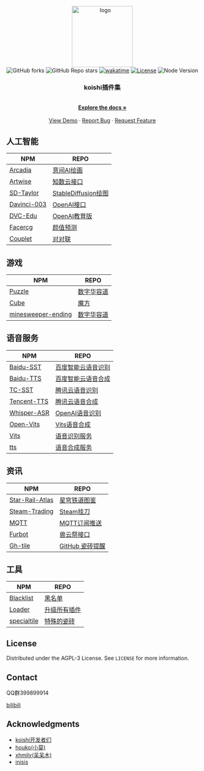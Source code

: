 <!-- PROJECT LOGO -->
<br />
<div align="center">
  <a href="https://github.com/initialencounter/mykoishi">
    <a href="https://koishi.chat/" target="_blank">
    <img width="160" src="https://koishi.chat/logo.png" alt="logo">
  </a>
  </a>
  <br>
<img alt="GitHub forks" src="https://img.shields.io/github/forks/initialencounter/mykoishi?style=social">
<img alt="GitHub Repo stars" src="https://img.shields.io/github/stars/initialencounter/mykoishi?style=social">
<a href="https://wakatime.com/badge/user/1fad1c74-8ddd-4cac-bfa5-df629d13f085/project/2e8687b6-2874-4e88-8337-20eed806f673"><img src="https://wakatime.com/badge/user/1fad1c74-8ddd-4cac-bfa5-df629d13f085/project/2e8687b6-2874-4e88-8337-20eed806f673.svg" alt="wakatime"></a>
<a href="https://github.com/initialencounter/mykoishi/blob/master/LICENSE"><img src="https://img.shields.io/github/license/initialencounter/mykoishi" alt="License"></a>
<img src="https://img.shields.io/badge/NodeJs-18-blue" alt="Node Version"></a>
<h3 align="center">koishi插件集</h3>
  <p align="center">
    <br />
    <a href="https://github.com/initialencounter/mykoishi"><strong>Explore the docs »</strong></a>
    <br />
    <br />
    <a href="https://github.com/initialencounter/mykoishi">View Demo</a>
    ·
    <a href="https://github.com/initialencounter/mykoishi/issues">Report Bug</a>
    ·
    <a href="https://github.com/initialencounter/mykoishi/issues">Request Feature</a>
  </p>
</div>

## 人工智能
| NPM | REPO |
| --- | --- |
| [Arcadia](https://www.npmjs.com/package/koishi-plugin-arcadia) | [意间AI绘画](https://github.com/initialencounter/mykoishi/tree/master/arcadia)|
| [Artwise](https://www.npmjs.com/package/koishi-plugin-artwise) | [知数云接口](https://github.com/initialencounter/mykoishi/tree/master/artwise) |
| [SD-Taylor](https://www.npmjs.com/package/koishi-plugin-sd-taylor) | [StableDiffusion绘图](https://github.com/initialencounter/mykoishi/tree/master/sd-taylor) |
| [Davinci-003](https://www.npmjs.com/package/koishi-plugin-davinci-003) | [OpenAI接口](https://github.com/initialencounter/mykoishi/tree/master/davinci-003) |
| [DVC-Edu](https://www.npmjs.com/package/koishi-plugin-dvc-edu) | [OpenAI教育版](https://github.com/initialencounter/mykoishi/tree/master/dvc-edu) |
| [Facercg](https://www.npmjs.com/package/koishi-plugin-facercg) | [颜值预测](https://github.com/initialencounter/mykoishi/tree/master/facercg) |
| [Couplet](https://www.npmjs.com/package/koishi-plugin-couplet) | [对对联](https://github.com/initialencounter/mykoishi/tree/master/couplet) |


## 游戏
| NPM | REPO |
| --- | --- |
| [Puzzle](https://www.npmjs.com/package/koishi-plugin-puzzle) | [数字华容道](https://github.com/initialencounter/mykoishi/tree/master/puzzle) |
| [Cube](https://www.npmjs.com/package/koishi-plugin-cube) | [魔方](https://github.com/initialencounter/mykoishi/tree/master/cube) |
| [minesweeper-ending](https://www.npmjs.com/package/koishi-plugin-minesweeper-ending) | [数字华容道](https://github.com/initialencounter/koishi-plugin-minesweeper-ending) |

## 语音服务
| NPM | REPO |
| --- | --- |
| [Baidu-SST](https://www.npmjs.com/package/koishi-plugin-baidu-sst) | [百度智能云语音识别](https://github.com/initialencounter/mykoishi/tree/master/baidu-sst) |
| [Baidu-TTS](https://www.npmjs.com/package/koishi-plugin-baidu-tts) | [百度智能云语音合成](https://github.com/initialencounter/mykoishi/tree/master/baidu-tts) |
| [TC-SST](https://www.npmjs.com/package/koishi-plugin-tc-sst) | [腾讯云语音识别](https://github.com/initialencounter/mykoishi/tree/master/tc-sst) |
| [Tencent-TTS](https://www.npmjs.com/package/koishi-plugin-tencent-tts) | [腾讯云语音合成](https://github.com/initialencounter/mykoishi/tree/master/tencent-tts) |
| [Whisper-ASR](https://www.npmjs.com/package/koishi-plugin-whisper-asr) | [OpenAI语音识别](https://github.com/initialencounter/mykoishi/tree/master/whisper-asr) |
| [Open-Vits](https://www.npmjs.com/package/koishi-plugin-open-vits) | [Vits语音合成](https://github.com/initialencounter/mykoishi/tree/master/open-vits) |
| [Vits](https://www.npmjs.com/package/@initencounter/vits) | [语音识别服务](https://github.com/initialencounter/mykoishi/tree/master/vits) |
| [tts](https://www.npmjs.com/package/@initencounter/sst) | [语音合成服务](https://github.com/initialencounter/mykoishi/tree/master/sst) |

## 资讯
| NPM | REPO |
| --- | --- |
| [Star-Rail-Atlas](https://www.npmjs.com/package/koishi-plugin-star-rail-atlas) | [星穹铁道图鉴](https://github.com/initialencounter/mykoishi/tree/master/star-rail-atlas) |
| [Steam-Trading](https://www.npmjs.com/package/koishi-plugin-steam-trading) | [Steam挂刀](https://github.com/initialencounter/mykoishi/tree/master/steam-trading) |
| [MQTT](https://www.npmjs.com/package/koishi-plugin-mqtt) | [MQTT订阅推送](https://github.com/initialencounter/mykoishi/tree/master/mqtt) |
| [Furbot](https://www.npmjs.com/package/koishi-plugin-furbot) | [兽云祭接口](https://github.com/initialencounter/mykoishi/tree/master/furbot) |
| [Gh-tile](https://www.npmjs.com/package/koishi-plugin-gh-tile) | [GitHub 瓷砖提醒](https://github.com/initialencounter/mykoishi/tree/master/gh-tile) |


## 工具

| NPM | REPO |
| --- | --- |
| [Blacklist](https://www.npmjs.com/package/koishi-plugin-blacklist) | [黑名单](https://github.com/initialencounter/mykoishi/tree/master/blacklist) |
| [Loader](https://www.npmjs.com/package/koishi-plugin-loader) | [升级所有插件](https://github.com/initialencounter/mykoishi/tree/master/loader) |
| [specialtile](https://www.npmjs.com/package/koishi-plugin-speciltile) | [特殊的瓷砖](https://github.com/initialencounter/mykoishi/tree/master/specialtile) |


<!-- LICENSE -->
## License

Distributed under the AGPL-3 License. See `LICENSE` for more information.



<!-- CONTACT -->
## Contact

QQ群399899914

[bilibili](https://space.bilibili.com/225995995)




<!-- ACKNOWLEDGMENTS -->
## Acknowledgments

* [koishi开发者们](https://koishi.chat/)
* [houko(小莫)](https://github.com/houko)
* [xhmily(呆呆木)](https://lucent.blog/)
* [inisis](https://github.com/inisis)

